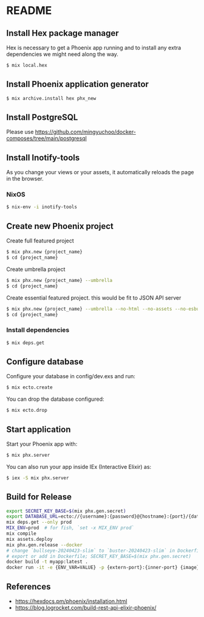 # README

## Install Hex package manager

Hex is necessary to get a Phoenix app running and to install any extra dependencies we might need along the way.

```bash
$ mix local.hex
```

## Install Phoenix application generator

```bash
$ mix archive.install hex phx_new
```

## Install PostgreSQL

Please use  https://github.com/mingyuchoo/docker-composes/tree/main/postgresql


## Install Inotify-tools

As you change your views or your assets, it automatically reloads the page in the browser.

### NixOS

```bash
$ nix-env -i inotify-tools
```

## Create new Phoenix project

Create full featured project

```bash
$ mix phx.new {project_name}
$ cd {project_name}
```

Create umbrella project

```bash
$ mix phx.new {project_name} --umbrella
$ cd {project_name}
```

Create essential featured project. this would be fit to JSON API server

```bash
$ mix phx.new {project_name} --umbrella --no-html --no-assets --no-esbuild --no-tailwind --no-dashboard --no-ecto --no-gettext --no-live --no-mailer
$ cd {project_name}
```

### Install dependencies

```bash
$ mix deps.get
```

## Configure database

Configure your database in config/dev.exs and run:

```bash
$ mix ecto.create
```

You can drop the database configured:

```bash
$ mix ecto.drop
```


## Start application

Start your Phoenix app with:

```bash
$ mix phx.server
```

You can also run your app inside IEx (Interactive Elixir) as:

```bash
$ iex -S mix phx.server
```

## Build for Release

```bash
export SECRET_KEY_BASE=$(mix phx.gen.secret)
export DATABASE_URL=ecto://{username}:{password}@{hostname}:{port}/{database-name}
mix deps.get --only prod
MIX_ENV=prod  # for fish, `set -x MIX_ENV prod`
mix compile
mix assets.deploy
mix phx.gen.release --docker
# change `bullseye-20240423-slim` to `buster-20240423-slim` in Dockerfile
# export or add in Dockerfile; SECRET_KEY_BASE=$(mix phx.gen.secret)
docker build -t myapp:latest .
docker run -it -e {ENV_VAR=VALUE} -p {extern-port}:{inner-port} {image}:{tag} bash
```

## References

- <https://hexdocs.pm/phoenix/installation.html>
- <https://blog.logrocket.com/build-rest-api-elixir-phoenix/>
